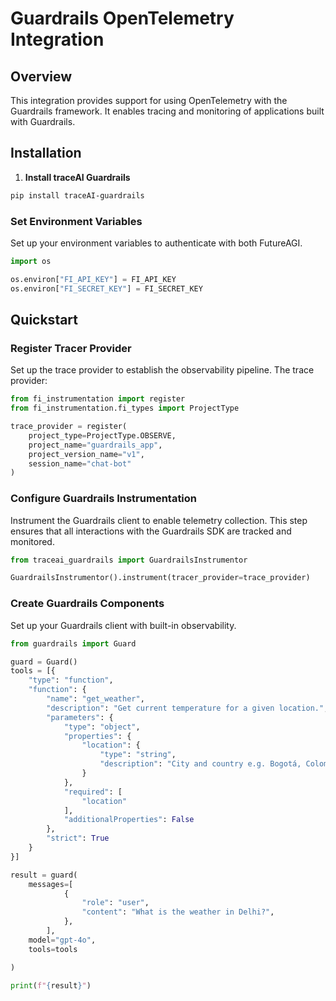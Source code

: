 # Guardrails OpenTelemetry Integration

## Overview
This integration provides support for using OpenTelemetry with the Guardrails framework. It enables tracing and monitoring of applications built with Guardrails.

## Installation

1. **Install traceAI Guardrails**

```bash
pip install traceAI-guardrails
```


### Set Environment Variables
Set up your environment variables to authenticate with both FutureAGI.

```python
import os

os.environ["FI_API_KEY"] = FI_API_KEY
os.environ["FI_SECRET_KEY"] = FI_SECRET_KEY
```

## Quickstart

### Register Tracer Provider
Set up the trace provider to establish the observability pipeline. The trace provider:

```python
from fi_instrumentation import register
from fi_instrumentation.fi_types import ProjectType

trace_provider = register(
    project_type=ProjectType.OBSERVE,
    project_name="guardrails_app",
    project_version_name="v1",
    session_name="chat-bot"
)
```

### Configure Guardrails Instrumentation
Instrument the Guardrails client to enable telemetry collection. This step ensures that all interactions with the Guardrails SDK are tracked and monitored.

```python
from traceai_guardrails import GuardrailsInstrumentor

GuardrailsInstrumentor().instrument(tracer_provider=trace_provider)
```

### Create Guardrails Components
Set up your Guardrails client with built-in observability.

```python
from guardrails import Guard

guard = Guard()
tools = [{
    "type": "function",
    "function": {
        "name": "get_weather",
        "description": "Get current temperature for a given location.",
        "parameters": {
            "type": "object",
            "properties": {
                "location": {
                    "type": "string",
                    "description": "City and country e.g. Bogotá, Colombia"
                }
            },
            "required": [
                "location"
            ],
            "additionalProperties": False
        },
        "strict": True
    }
}]

result = guard(
    messages=[
            {
                "role": "user",
                "content": "What is the weather in Delhi?",
            },
        ],
    model="gpt-4o",
    tools=tools

)

print(f"{result}")
```

